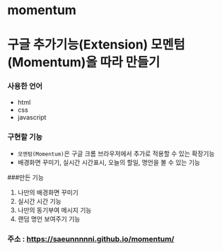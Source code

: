 # momentum

# 구글 추가기능(Extension) 모멘텀(Momentum)을 따라 만들기
### 사용한 언어
- html
- css
- javascript

### 구현할 기능 
- `모멘텀(Momentum)`은 구글 크롬 브라우저에서 추가로 적용할 수 있는 확장기능 
- 배경화면 꾸미기, 실시간 시간표시, 오늘의 할일, 명언을 볼 수 있는 기능


###만든 기능
1. 나만의 배경화면 꾸미기
2. 실시간 시간 기능
3. 나만의 동기부여 메시지 기능
4. 랜덤 명언 보여주기 기능

### 주소 :  https://saeunnnnni.github.io/momentum/
